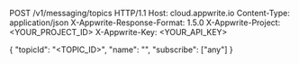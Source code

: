 POST /v1/messaging/topics HTTP/1.1
Host: cloud.appwrite.io
Content-Type: application/json
X-Appwrite-Response-Format: 1.5.0
X-Appwrite-Project: &lt;YOUR_PROJECT_ID&gt;
X-Appwrite-Key: &lt;YOUR_API_KEY&gt;

{
  "topicId": "<TOPIC_ID>",
  "name": "<NAME>",
  "subscribe": ["any"]
}
